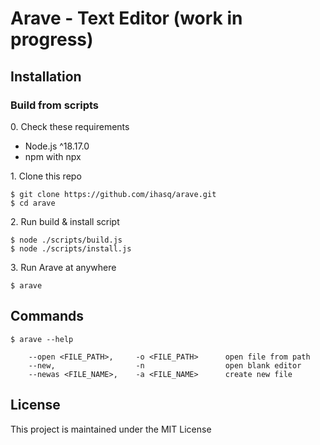 # Arave - Text Editor (work in progress)
## Installation
### Build from scripts
0\. Check these requirements
+ Node.js ^18.17.0
+ npm with npx

1\. Clone this repo
```
$ git clone https://github.com/ihasq/arave.git
$ cd arave
```

2\. Run build & install script
```
$ node ./scripts/build.js
$ node ./scripts/install.js
```

3\. Run Arave at anywhere
```
$ arave
```
## Commands
```
$ arave --help

	--open <FILE_PATH>,		-o <FILE_PATH> 		open file from path
	--new,					-n					open blank editor
	--newas <FILE_NAME>,	-a <FILE_NAME>		create new file
```
## License
This project is maintained under the MIT License